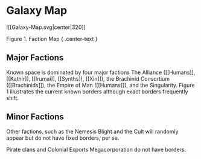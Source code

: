 # Galaxy Map

![[Galaxy-Map.svg|center|320]]

Figure 1. Faction Map { .center-text }


## Major Factions

Known space is dominated by four major factions The Alliance ([[Humans]], [[Kathir]], [[Irumai]], [[Synths]], [[Xin]]), the Brachinid Consortium ([[Brachinids]]), the Empire of Man ([[Humans]]), and the Singularity. Figure 1 illustrates the current known borders although exact borders frequently shift.

## Minor Factions
Other factions, such as the Nemesis Blight and the Cult will randomly appear but do not have fixed borders, per se.

Pirate clans and Colonial Exports Megacorporation do not have borders.